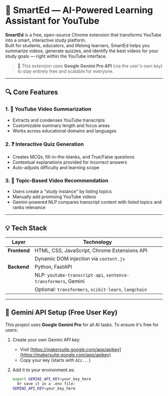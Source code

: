 # 📘 SmartEd — AI-Powered Learning Assistant for YouTube

**SmartEd** is a free, open-source Chrome extension that transforms YouTube into a smart, interactive study platform.  
Built for students, educators, and lifelong learners, SmartEd helps you summarize videos, generate quizzes, and identify the best videos for your study goals — right within the YouTube interface.

> 🚀 This extension uses **Google Gemini Pro API** (via the user's own key) to stay entirely free and scalable for everyone.

---

## 🔍 Core Features

### 1. 📝 YouTube Video Summarization
- Extracts and condenses YouTube transcripts
- Customizable summary length and focus areas
- Works across educational domains and languages

### 2. ❓ Interactive Quiz Generation
- Creates MCQs, fill-in-the-blanks, and True/False questions
- Contextual explanations provided for incorrect answers
- Auto-adjusts difficulty and learning scope

### 3. 🎯 Topic-Based Video Recommendation
- Users create a "study instance" by listing topics
- Manually add promising YouTube videos
- Gemini-powered NLP compares transcript content with listed topics and ranks relevance

---

## 💡 Tech Stack

| Layer         | Technology                     |
|---------------|--------------------------------|
| **Frontend**  | HTML, CSS, JavaScript, Chrome Extensions API |
|               | Dynamic DOM injection via `content.js` |
| **Backend**   | Python, FastAPI                |
|               | NLP: `youtube-transcript-api`, `sentence-transformers`, Gemini |
|               | Optional: `transformers`, `scikit-learn`, `langchain` |

---



## 🔐 Gemini API Setup (Free User Key)

This project uses **Google Gemini Pro** for all AI tasks. To ensure it's free for users:

1. Create your own Gemini API key:
   - Visit [https://makersuite.google.com/app/apikey](https://makersuite.google.com/app/apikey)
   - Copy your key (starts with `AIz...`)

2. Add it to your environment as:
   ```bash
   export GEMINI_API_KEY=your_key_here
     Or save it in a .env file:
   GEMINI_API_KEY=your_key_here



